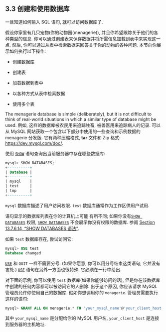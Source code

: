 ## 3.3 创建和使用数据库

一旦知道如何输入 SQL 语句, 就可以访问数据库了.

假设你家里有几只宠物(你的动物园(menagerie)), 并且你希望跟踪关于他们的各种类型的信息. 你可以通过创建表来保存数据并将所需信息加载到表中来实现这一点. 然后, 你可以通过从表中检索数据来回答关于你的动物的各种问题. 本节向你展示如何执行以下操作:

- 创建数据库

- 创建表

- 加载数据到表中

- 以各种方式从表中检索数据

- 使用多个表

The menagerie database is simple (deliberately), but it is not difficult to think of real-world situations in which a similar type of database might be used. 例如, 这样的数据库被农民用来追踪牲畜, 被兽医用来追踪病人的记录. 可以从 MySQL 网站获取一个包含以下部分中使用的一些查询和示例数据的 menagerie 分发版. 它有两种压缩格式, **tar** 文件和 Zip 格式: https://dev.mysql.com/doc/.

使用 [`SHOW`](https://dev.mysql.com/doc/refman/8.0/en/show.html) 语句查询出当前服务器中存在哪些数据库:

```sql
mysql> SHOW DATABASES;
+----------+
| Database |
+----------+
| mysql    |
| test     |
| tmp      |
+----------+
```

`mysql` 数据库描述了用户访问权限.  `test` 数据库通常作为工作区供用户试用.

语句显示的数据库列表在你的计算机上可能 有所不同; 如果你没有[`SHOW DATABASES`](https://dev.mysql.com/doc/refman/8.0/en/show-databases.html) 权限, [`SHOW DATABASES`](https://dev.mysql.com/doc/refman/8.0/en/show-databases.html) 不会展示你没有权限的数据库. 参阅 [Section 13.7.6.14, “SHOW DATABASES 语法”](https://dev.mysql.com/doc/refman/8.0/en/show-databases.html).

如果 `test` 数据库存在, 尝试访问它:

```sql
mysql> USE test
Database changed
```
                                                                                                                                                                                                             
[`USE`](https://dev.mysql.com/doc/refman/8.0/en/use.html) 和 `QUIT` 一样不需要分号. (如果你愿意, 你可以用分号结束这类语句; 它并没有害处.) [`USE`](https://dev.mysql.com/doc/refman/8.0/en/use.html) 语句在另外一方面也很特殊: 它必须在一行中给出.

对下面的示例, 你可以使用 `test` 数据库(如果你能够访问的话), 但是你在该数据库中创建的任何内容都可以被访问它的人删除. 出于这个原因, 你应该请求 MySQL 管理员允许你使用自己的数据库. 假如你想调用你的 `menagerie`. 管理员需要执行这样的语句:

```sql
mysql> GRANT ALL ON menagerie.* TO 'your_mysql_name'@'your_client_host';
```

其中 `your_mysql_name` 是分配给你的 MySQL 用户名, `your_client_host` 是连接到服务器的主机地址.

